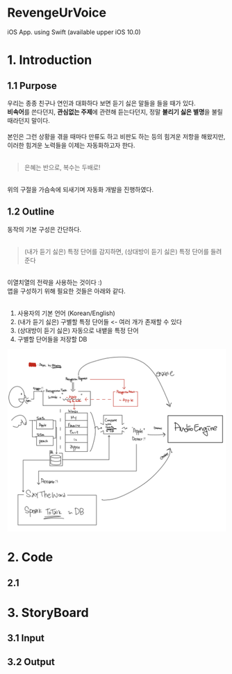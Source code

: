 # RevengeUrVoice
iOS App. using Swift
(available upper iOS 10.0)

# 1. Introduction
## 1.1 Purpose
우리는 종종 친구나 연인과 대화하다 보면 듣기 싫은 말들을 들을 때가 있다. <br>
**비속어**를 쓴다던지, **관심없는 주제**에 관련해 듣는다던지, 정말 **불리기 싫은 별명**을 불릴 때라던지 말이다. <br><br>
본인은 그런 상황을 겪을 때마다 만류도 하고 비판도 하는 등의 힘겨운 저항을 해왔지만, 이러한 힘겨운 노력들을 이제는 자동화하고자 한다. <br><br>

> 은혜는 반으로, 복수는 두배로! <br>
<br>
위의 구절을 가슴속에 되새기며 자동화 개발을 진행하였다. <br>

## 1.2 Outline
동작의 기본 구성은 간단하다.<br><br>

> (내가 듣기 싫은) 특정 단어를 감지하면, (상대방이 듣기 싫은) 특정 단어를 들려준다 <br>
<br>
이열치열의 전략을 사용하는 것이다 :) <br>
앱을 구성하기 위해 필요한 것들은 아래와 같다. <br><br>

1. 사용자의 기본 언어 (Korean/English)
2. (내가 듣기 싫은) 구별할 특정 단어들    <- 여러 개가 존재할 수 있다
3. (상대방이 듣기 싫은) 자동으로 내뱉을 특정 단어
4. 구별할 단어들을 저장할 DB

<img src="Outline.jpeg" width="700">

# 2. Code
## 2.1 

# 3. StoryBoard
## 3.1 Input
## 3.2 Output
